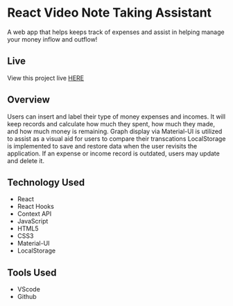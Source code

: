 # React Video Note Taking Assistant

A web app that helps keeps track of expenses and assist in helping manage your money inflow and outflow!

## Live
View this project live [HERE](https://react-money-expense-tracker.netlify.app/)

## Overview

Users can insert and label their type of money expenses and incomes. It will keep records and calculate how much they spent, how much they made, and how much money is remaining. Graph display via Material-UI is utilized to assist as a visual aid for users to compare their transcations LocalStorage is implemented to save and restore data when the user revisits the application. 
If an expense or income record is outdated, users may update and delete it.

## Technology Used

* React
* React Hooks
* Context API
* JavaScript
* HTML5
* CSS3
* Material-UI
* LocalStorage

## Tools Used

* VScode
* Github
